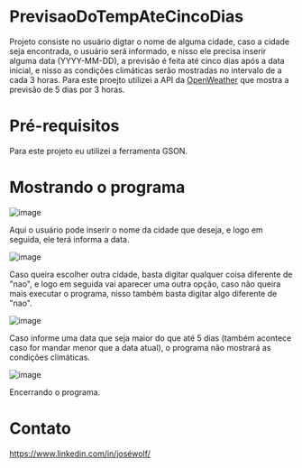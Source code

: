 # PrevisaoDoTempAteCincoDias

<p>Projeto consiste no usuário digtar o nome de alguma cidade, caso a cidade seja encontrada, o usuário será informado, e nisso ele precisa
inserir alguma data (YYYY-MM-DD), a previsão é feita até cinco dias após a data inicial, e nisso as condições climáticas serão mostradas no 
intervalo de a cada 3 horas. Para este proejto utilizei a API da <a href="https://openweathermap.org/api">OpenWeather</a> que mostra a 
previsão de 5 dias por 3 horas.</p>

##
# Pré-requisitos

Para este projeto eu utilizei a ferramenta GSON.

##
# Mostrando o programa

![image](https://github.com/JoseERBWolf/PrevisaoDoTempAteCincoDias/assets/103012263/f71ab8d1-9dc0-4621-a1e3-aa85cc328ca9)

Aqui o usuário pode inserir o nome da cidade que deseja, e logo em seguida, ele terá informa a data.

![image](https://github.com/JoseERBWolf/PrevisaoDoTempAteCincoDias/assets/103012263/c8c1bd22-e83c-4014-83cc-aa2e18a6e997)

Caso queira escolher outra cidade, basta digitar qualquer coisa diferente de "nao", e logo em seguida vai aparecer uma outra opção, caso não 
queira mais executar o programa, nisso também basta digitar algo diferente de "nao".

![image](https://github.com/JoseERBWolf/PrevisaoDoTempAteCincoDias/assets/103012263/0225128c-fab7-4bb9-ae55-f6063719ba7b)

Caso informe uma data que seja maior do que até 5 dias (também acontece caso for mandar menor que a data atual), o programa não mostrará as 
condições climáticas.

![image](https://github.com/JoseERBWolf/PrevisaoDoTempAteCincoDias/assets/103012263/74745cfd-9f09-471d-bb36-8c1d5485e7a5)

Encerrando o programa.
##
# Contato

https://www.linkedin.com/in/joséwolf/

